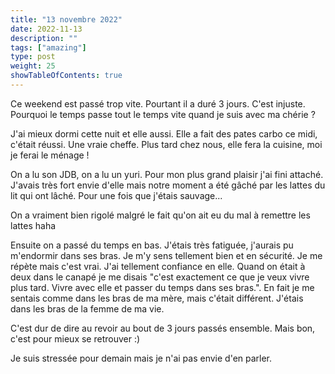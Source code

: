 ```yaml
---
title: "13 novembre 2022"
date: 2022-11-13
description: ""
tags: ["amazing"]
type: post
weight: 25
showTableOfContents: true
---
```


Ce weekend est passé trop vite. Pourtant il a duré 3 jours. C'est injuste. Pourquoi le temps passe tout le temps vite quand je suis avec ma chérie ?

J'ai mieux dormi cette nuit et elle aussi. Elle a fait des pates carbo ce midi, c'était réussi. Une vraie cheffe. Plus tard chez nous, elle fera la cuisine, moi je ferai le ménage !

On a lu son JDB, on a lu un yuri. Pour mon plus grand plaisir j'ai fini attaché. J'avais très fort envie d'elle mais notre moment a été gâché par les lattes du lit qui ont lâché. Pour une fois que j'étais sauvage...

On a vraiment bien rigolé malgré le fait qu'on ait eu du mal à remettre les lattes haha

Ensuite on a passé du temps en bas. J'étais très fatiguée, j'aurais pu m'endormir dans ses bras. Je m'y sens tellement bien et en sécurité. Je me répète mais c'est vrai. J'ai tellement confiance en elle. Quand on était à deux dans le canapé je me disais "c'est exactement ce que je veux vivre plus tard. Vivre avec elle et passer du temps dans ses bras.". En fait je me sentais comme dans les bras de ma mère, mais c'était différent. J'étais dans les bras de la femme de ma vie.

C'est dur de dire au revoir au bout de 3 jours passés ensemble. Mais bon, c'est pour mieux se retrouver :)

Je suis stressée pour demain mais je n'ai pas envie d'en parler.